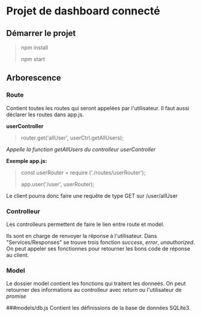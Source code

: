 # Projet de dashboard connecté

## Démarrer le projet
> npm install
> 
> npm start

## Arborescence 
### Route
Contient toutes les routes qui seront appelées par l'utilisateur. Il faut aussi déclarer les routes dans app.js. 

**userController**
> router.get('allUser', userCtrl.getAllUsers);

*Appelle la function getAllUsers du controlleur userController*

**Exemple app.js:**
> const userRouter = require ('./routes/userRouter');
>
> app.user('/user', userRouter);

Le client pourra donc faire une requête de type GET sur /user/allUser

### Controlleur
Les controlleurs permettent de faire le lien entre route et model.

Ils sont en charge de renvoyer la réponse à l'utilisateur. Dans "Services/Responses" se trouve trois fonction *success*, *error*, *unauthorized*. On peut appeler ses fonctionnes pour retourner les bons code de réponse au client.

### Model
Le dossier model contient les fonctions qui traitent les donneés. On peut retourner des informations au controlleur avec *return* ou l'utilisateur de *promise*

###models/db.js
Contient les définissions de la base de données SQLite3. 
